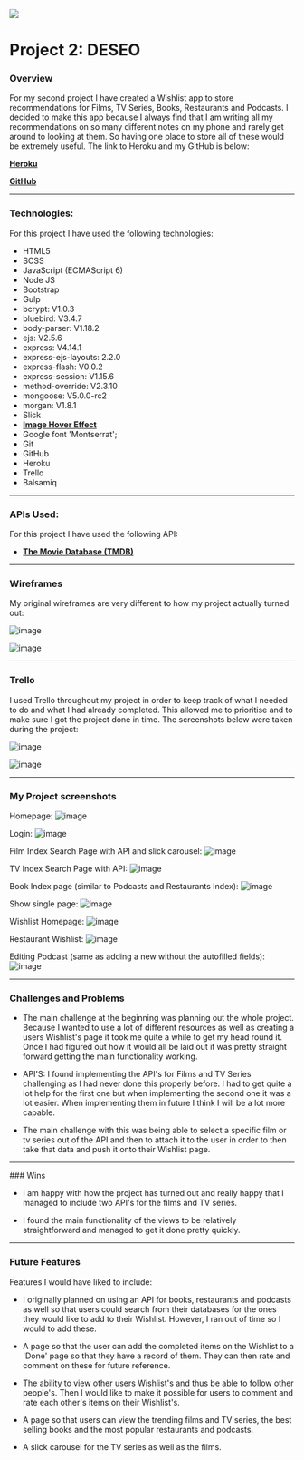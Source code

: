 ![](https://ga-dash.s3.amazonaws.com/production/assets/logo-9f88ae6c9c3871690e33280fcf557f33.png)

# Project 2: DESEO

### Overview

For my second project I have created a Wishlist app to store recommendations for Films, TV Series, Books, Restaurants and Podcasts. I decided to make this app because I always find that I am writing all my recommendations on so many different notes on my phone and rarely get around to looking at them. So having one place to store all of these would be extremely useful. The link to Heroku and my GitHub is below:

[**Heroku**](https://stark-mesa-48867.herokuapp.com/)

[**GitHub**](https://github.com/amadeakimmins/wdi-second-project.git)

---

### Technologies:

For this project I have used the following technologies:

- HTML5
- SCSS
- JavaScript (ECMAScript 6)
- Node JS
- Bootstrap
- Gulp
- bcrypt: V1.0.3
- bluebird: V3.4.7
- body-parser: V1.18.2
- ejs: V2.5.6
- express: V4.14.1
- express-ejs-layouts: 2.2.0
- express-flash: V0.0.2
- express-session: V1.15.6
- method-override: V2.3.10
- mongoose: V5.0.0-rc2
- morgan: V1.8.1
- Slick
- [**Image Hover Effect**](htps://miketricking.github.io/bootstrap-image-hover/)
- Google font 'Montserrat';
- Git
- GitHub
- Heroku
- Trello
- Balsamiq

---

### APIs Used:

For this project I have used the following API:

-  [**The Movie Database (TMDB)**](https://developers.themoviedb.org/3)

---

### Wireframes

My original wireframes are very different to how my project actually turned out:

![image](https://user-images.githubusercontent.com/32812117/35151815-ad4a4a92-fd17-11e7-9966-fec22ca33f28.png)

![image](https://user-images.githubusercontent.com/32812117/35151874-e068eb7c-fd17-11e7-843f-06d83b8ed119.png)

---

### Trello

I used Trello throughout my project in order to keep track of what I needed to do and what I had already completed. This allowed me to prioritise and to make sure I got the project done in time. The screenshots below were taken during the project:

![image](https://user-images.githubusercontent.com/32812117/35151978-5d1b79fa-fd18-11e7-8837-e07f36cf48f8.png)

![image](https://user-images.githubusercontent.com/32812117/35151999-731e2ad6-fd18-11e7-8b62-d18e5253c8f2.png)

---

### My Project screenshots

Homepage:
![image](https://user-images.githubusercontent.com/32812117/35152067-bf43af12-fd18-11e7-8007-3ada496974e1.png)

Login:
![image](https://user-images.githubusercontent.com/32812117/35152404-3a7468c4-fd1a-11e7-9805-af570bb5c101.png)

Film Index Search Page with API and slick carousel:
![image](https://user-images.githubusercontent.com/32812117/35152109-f0ba8c5a-fd18-11e7-8dc7-3b24bc9aefa2.png)

TV Index Search Page with API:
![image](https://user-images.githubusercontent.com/32812117/35152155-22f2f7fc-fd19-11e7-9ea6-d58ddbf5f7e7.png)

Book Index page (similar to Podcasts and Restaurants Index):
![image](https://user-images.githubusercontent.com/32812117/35152200-436eacc4-fd19-11e7-9931-886b240d6a90.png)

Show single page:
![image](https://user-images.githubusercontent.com/32812117/35152286-bd7737d4-fd19-11e7-9329-3f17ef2fee4a.png)

Wishlist Homepage:
![image](https://user-images.githubusercontent.com/32812117/35152276-aa46fd48-fd19-11e7-9888-0caab9dd5a2a.png)

Restaurant Wishlist:
![image](https://user-images.githubusercontent.com/32812117/35152324-e51acf58-fd19-11e7-8c18-b450c37b60d6.png)

Editing Podcast (same as adding a new without the autofilled fields):
![image](https://user-images.githubusercontent.com/32812117/35152361-0e6f570c-fd1a-11e7-94b7-0fad4de8ec50.png)

---

### Challenges and Problems

- The main challenge at the beginning was planning out the whole project. Because I wanted to use a lot of different resources as well as creating a users Wishlist's page it took me quite a while to get my head round it. Once I had figured out how it would all be laid out it was pretty straight forward getting the main functionality working.

-  API'S: I found implementing the API's for Films and TV Series challenging as I had never done this properly before. I had to get quite a lot help for the first one but when implementing the second one it was a lot easier. When implementing them in future I think I will be a lot more capable.
  - The main challenge with this was being able to select a specific film or tv series out of the API and then to attach it to the user in order to then take that data and push it onto their Wishlist page.

---

### Wins

- I am happy with how the project has turned out and really happy that I managed to include two API's for the films and TV series.

- I found the main functionality of the views to be relatively straightforward and managed to get it done pretty quickly.

---

### Future Features

Features I would have liked to include:

- I originally planned on using an API for books, restaurants and podcasts as well so that users could search from their databases for the ones they would like to add to their Wishlist. However, I ran out of time so I would to add these.

- A page so that the user can add the completed items on the Wishlist to a 'Done' page so that they have a record of them. They can then rate and comment on these for future reference.

- The ability to view other users Wishlist's and thus be able to follow other people's. Then I would like to make it possible for users to comment and rate each other's items on their Wishlist's.

- A page so that users can view the trending films and TV series, the best selling books and the most popular restaurants and podcasts.

- A slick carousel for the TV series as well as the films. 
